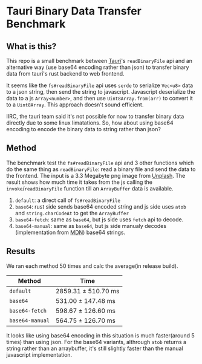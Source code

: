 # Tauri Binary Data Transfer Benchmark

## What is this?

This repo is a small benchmark between [Tauri](https://tauri.app)'s `readBinaryFile` api and an alternative way (use base64 encoding rather than json) to transfer binary data from tauri's rust backend to web frontend.

It seems like the `fs#readBinaryFile` api uses `serde` to serialize `Vec<u8>` data to a json string, then send the string to javascript. Javascript deserialize the data to a js `Array<number>`, and then use `Uint8Array.from(arr)` to convert it to a `Uint8Array`. This approach doesn't sound efficient.

IIRC, the tauri team said it's not possible for now to transfer binary data directly due to some linux limatations. So, how about using base64 encoding to encode the binary data to string rather than json?

## Method

The benchmark test the `fs#readBinaryFile` api and 3 other functions which do the same thing as `readBinaryFile`: read a binary file and send the data to the frontend. The input is a 3.3 Megabyte png image from [Unplash](https://unsplash.com/photos/bLMaqkYfnJw). The result shows how much time it takes from the js calling the `invoke`/`readBinaryFile` function till an `ArrayBuffer` data is available.

1. `default`: a direct call of `fs#readBinaryFile`
2. `base64`: rust side sends base64 encoded string and js side uses `atob` and `string.charCodeAt` to get the `ArrayBuffer`
3. `base64-fetch`: same as `base64`, but js side uses `fetch` api to decode.
4. `base64-manual`: same as `base64`, but js side manualy decodes (implementation from [MDN](https://developer.mozilla.org/en-US/docs/Glossary/Base64#solution_2_%E2%80%93_rewriting_atob_and_btoa_using_typedarrays_and_utf-8)) base64 strings.

## Results

We ran each method 50 times and calc the average(in release build).

| Method          | Time                |
| --------------- | ------------------- |
| `default`       | 2859.31 ± 510.70 ms |
| `base64`        | 531.00 ± 147.48 ms  |
| `base64-fetch`  | 598.67 ± 126.60 ms  |
| `base64-manual` | 564.75 ± 126.70 ms  |

It looks like using base64 encoding in this situation is much faster(around 5 times) than using json. For the base64 variants, althrough `atob` returns a string rather than an arraybuffer, it's still slightly faster than the manual javascript implementation.

